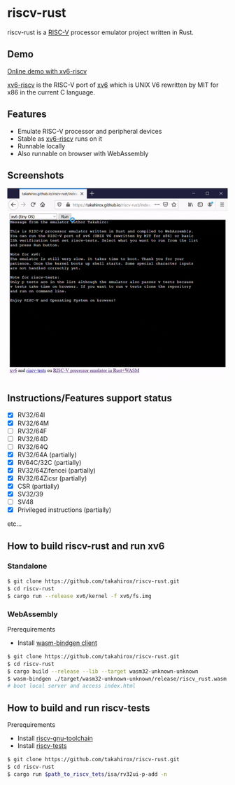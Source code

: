 # riscv-rust

riscv-rust is a [RISC-V](https://riscv.org/) processor emulator project written in Rust.

## Demo

[Online demo with xv6-riscv](https://takahirox.github.io/riscv-rust/index.html)

[xv6-riscv](https://github.com/mit-pdos/xv6-riscv) is the RISC-V port of [xv6](https://pdos.csail.mit.edu/6.828/2019/xv6.html) which is UNIX V6 rewritten by MIT for x86 in the current C language.

## Features

- Emulate RISC-V processor and peripheral devices
- Stable as [xv6-riscv](https://github.com/mit-pdos/xv6-riscv) runs on it
- Runnable locally
- Also runnable on browser with WebAssembly

## Screenshots

![animation](./screenshots/animation.gif)

## Instructions/Features support status

- [x] RV32/64I
- [x] RV32/64M
- [ ] RV32/64F
- [ ] RV32/64D
- [ ] RV32/64Q
- [x] RV32/64A (partially)
- [x] RV64C/32C (partially)
- [x] RV32/64Zifencei (partially)
- [x] RV32/64Zicsr (partially)
- [x] CSR (partially)
- [x] SV32/39
- [ ] SV48
- [x] Privileged instructions (partially)

etc...

## How to build riscv-rust and run xv6

### Standalone

```sh
$ git clone https://github.com/takahirox/riscv-rust.git
$ cd riscv-rust
$ cargo run --release xv6/kernel -f xv6/fs.img
```

### WebAssembly

Prerequirements
- Install [wasm-bindgen client](https://rustwasm.github.io/docs/wasm-bindgen/)

```sh
$ git clone https://github.com/takahirox/riscv-rust.git
$ cd riscv-rust
$ cargo build --release --lib --target wasm32-unknown-unknown
$ wasm-bindgen ./target/wasm32-unknown-unknown/release/riscv_rust.wasm --out-dir ./wasm/ --target web --no-typescript
# boot local server and access index.html
```

## How to build and run riscv-tests

Prerequirements
- Install [riscv-gnu-toolchain](https://github.com/riscv/riscv-gnu-toolchain)
- Install [riscv-tests](https://github.com/riscv/riscv-tests)

```sh
$ git clone https://github.com/takahirox/riscv-rust.git
$ cd riscv-rust
$ cargo run $path_to_riscv_tets/isa/rv32ui-p-add -n
```

